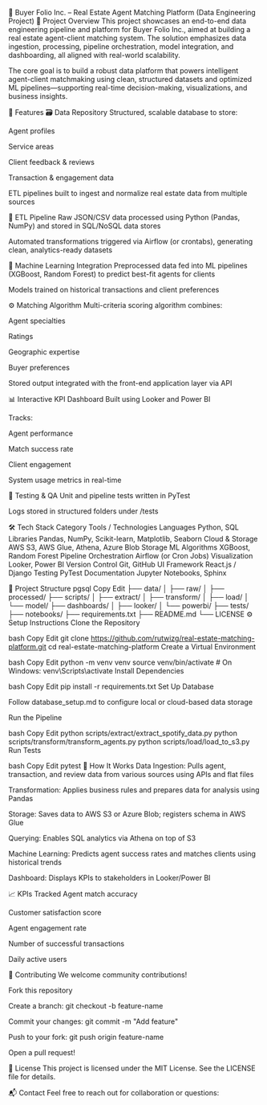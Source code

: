 🏡 Buyer Folio Inc. – Real Estate Agent Matching Platform (Data Engineering Project)
📌 Project Overview
This project showcases an end-to-end data engineering pipeline and platform for Buyer Folio Inc., aimed at building a real estate agent-client matching system. The solution emphasizes data ingestion, processing, pipeline orchestration, model integration, and dashboarding, all aligned with real-world scalability.

The core goal is to build a robust data platform that powers intelligent agent-client matchmaking using clean, structured datasets and optimized ML pipelines—supporting real-time decision-making, visualizations, and business insights.

🚀 Features
🗃️ Data Repository
Structured, scalable database to store:

Agent profiles

Service areas

Client feedback & reviews

Transaction & engagement data

ETL pipelines built to ingest and normalize real estate data from multiple sources

🔁 ETL Pipeline
Raw JSON/CSV data processed using Python (Pandas, NumPy) and stored in SQL/NoSQL data stores

Automated transformations triggered via Airflow (or crontabs), generating clean, analytics-ready datasets

🧠 Machine Learning Integration
Preprocessed data fed into ML pipelines (XGBoost, Random Forest) to predict best-fit agents for clients

Models trained on historical transactions and client preferences

⚙️ Matching Algorithm
Multi-criteria scoring algorithm combines:

Agent specialties

Ratings

Geographic expertise

Buyer preferences

Stored output integrated with the front-end application layer via API

📊 Interactive KPI Dashboard
Built using Looker and Power BI

Tracks:

Agent performance

Match success rate

Client engagement

System usage metrics in real-time

🧪 Testing & QA
Unit and pipeline tests written in PyTest

Logs stored in structured folders under /tests

🛠️ Tech Stack
Category	Tools / Technologies
Languages	Python, SQL
Libraries	Pandas, NumPy, Scikit-learn, Matplotlib, Seaborn
Cloud & Storage	AWS S3, AWS Glue, Athena, Azure Blob Storage
ML Algorithms	XGBoost, Random Forest
Pipeline Orchestration	Airflow (or Cron Jobs)
Visualization	Looker, Power BI
Version Control	Git, GitHub
UI Framework	React.js / Django
Testing	PyTest
Documentation	Jupyter Notebooks, Sphinx

📂 Project Structure
pgsql
Copy
Edit
├── data/
│   ├── raw/
│   ├── processed/
├── scripts/
│   ├── extract/
│   ├── transform/
│   ├── load/
│   └── model/
├── dashboards/
│   ├── looker/
│   └── powerbi/
├── tests/
├── notebooks/
├── requirements.txt
├── README.md
└── LICENSE
⚙️ Setup Instructions
Clone the Repository

bash
Copy
Edit
git clone https://github.com/rutwizg/real-estate-matching-platform.git
cd real-estate-matching-platform
Create a Virtual Environment

bash
Copy
Edit
python -m venv venv
source venv/bin/activate  # On Windows: venv\Scripts\activate
Install Dependencies

bash
Copy
Edit
pip install -r requirements.txt
Set Up Database

Follow database_setup.md to configure local or cloud-based data storage

Run the Pipeline

bash
Copy
Edit
python scripts/extract/extract_spotify_data.py
python scripts/transform/transform_agents.py
python scripts/load/load_to_s3.py
Run Tests

bash
Copy
Edit
pytest
🧠 How It Works
Data Ingestion: Pulls agent, transaction, and review data from various sources using APIs and flat files

Transformation: Applies business rules and prepares data for analysis using Pandas

Storage: Saves data to AWS S3 or Azure Blob; registers schema in AWS Glue

Querying: Enables SQL analytics via Athena on top of S3

Machine Learning: Predicts agent success rates and matches clients using historical trends

Dashboard: Displays KPIs to stakeholders in Looker/Power BI

📈 KPIs Tracked
Agent match accuracy

Customer satisfaction score

Agent engagement rate

Number of successful transactions

Daily active users

🤝 Contributing
We welcome community contributions!

Fork this repository

Create a branch: git checkout -b feature-name

Commit your changes: git commit -m "Add feature"

Push to your fork: git push origin feature-name

Open a pull request!

📜 License
This project is licensed under the MIT License. See the LICENSE file for details.

📬 Contact
Feel free to reach out for collaboration or questions:
